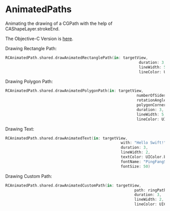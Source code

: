 # AnimatedPaths

Animating the drawing of a CGPath with the help of CAShapeLayer.strokeEnd.


The  Objective-C  Version is [here](https://github.com/ole/Animated-Paths).

Drawing Rectangle Path:
 
 ```swift
RCAnimatedPath.shared.drawAnimatedRectanglePath(in: targetView,
                                                            duration: 3,
                                                            lineWidth: 5,
                                                            lineColor: UIColor.red)
 ```

Drawing Polygon Path: 

```swift
RCAnimatedPath.shared.drawAnimatedPolygonPath(in: targetView,
                                                          numberOfSides: 8,
                                                          rotationAngle: 10,
                                                          polygonCornerRadius: 4,
                                                          duration: 3,
                                                          lineWidth: 5,
                                                          lineColor: UIColor.gray)
```

Drawing Text: 

```swift
RCAnimatedPath.shared.drawAnimatedText(in: targetView,
                                                   with: "Hello Swift!",
                                                   duration: 3,
                                                   lineWidth: 2,
                                                   textColor: UIColor.blue,
                                                   fontName: "PingFangSC-Bold",
                                                   fontSize: 50)
```

Drawing Custom Path: 

```swift
RCAnimatedPath.shared.drawAnimatedCustomPath(in: targetView,
                                                         path: ringPath.cgPath,
                                                         duration: 3,
                                                         lineWidth: 2,
                                                         lineColor: UIColor.black)
```

            
